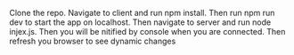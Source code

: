 Clone the repo.
Navigate to client and run
npm install.
Then run 
npm run dev to start the app on localhost.
Then navigate to server and run node injex.js.
Then you will be nitified by console when you are connected.
Then refresh you browser to see dynamic changes
